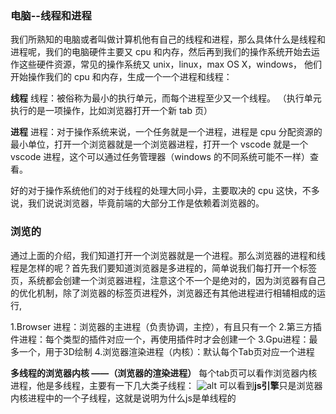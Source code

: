### 电脑--线程和进程

我们所熟知的电脑或者叫做计算机他有自己的线程和进程，那么具体什么是线程和进程呢，我们的电脑硬件主要又 cpu 和内存，然后再到我们的操作系统开始去运作这些硬件资源，常见的操作系统又 unix，linux，max OS X，windows，
他们开始操作我们的 cpu 和内存，生成一个一个进程和线程：

**线程**
线程：被俗称为最小的执行单元，而每个进程至少又一个线程。
（执行单元执行的是一项操作，比如浏览器打开一个新 tab 页）

**进程**
进程：对于操作系统来说，一个任务就是一个进程，进程是 cpu 分配资源的最小单位，打开一个浏览器就是一个浏览器进程，打开一个 vscode 就是一个 vscode 进程，这个可以通过任务管理器（windows 的不同系统可能不一样）查看。

好的对于操作系统他们的对于线程的处理大同小异，主要取决的 cpu 这快，不多说，我们说说浏览器，毕竟前端的大部分工作是依赖着浏览器的。

### 浏览的

通过上面的介绍，我们知道打开一个浏览器就是一个进程。那么浏览器的进程和线程是怎样的呢？首先我们要知道浏览器是多进程的，简单说我们每打开一个标签页，系统都会创建一个浏览器进程，注意这个不一个是绝对的，因为浏览器有自己的优化机制，除了浏览器的标签页进程外，浏览器还有其他进程进行相辅相成的运行,

1.Browser 进程：浏览器的主进程（负责协调，主控），有且只有一个
2.第三方插件进程：每个类型的插件对应一个，再使用插件时才会创建一个
3.Gpu进程：最多一个，用于3D绘制
4.浏览器渲染进程（内核）：默认每个Tab页对应一个进程

**多线程的浏览器内核 ——（浏览器的渲染进程）**
每个tab页可以看作浏览器内核进程，他是多线程，主要有一下几大类子线程：
![alt](https://segmentfault.com/img/bV23V5?w=287&h=577/view)
可以看到**js引擎**只是浏览器内核进程中的一个子线程，这就是说明为什么js是单线程的